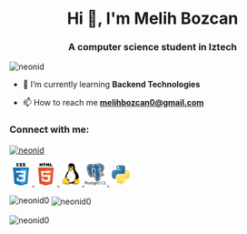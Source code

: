<h1 align="center">Hi 👋, I'm Melih Bozcan</h1>
<h3 align="center">A computer science student in Iztech</h3>

<p align="left"> <img src="https://komarev.com/ghpvc/?username=neonid&label=Profile%20views&color=0e75b6&style=flat" alt="neonid" /> </p>

- 🌱 I’m currently learning **Backend Technologies**

- 📫 How to reach me **melihbozcan0@gmail.com**

<h3 align="left">Connect with me:</h3>
<p align="left">
<a href="https://steamcommunity.com/id/neonid0/" target="blank"><img align="center" src="https://external-content.duckduckgo.com/iu/?u=https%3A%2F%2Fstatic.vecteezy.com%2Fsystem%2Fresources%2Fpreviews%2F020%2F975%2F558%2Fnon_2x%2Fsteam-logo-steam-icon-transparent-free-png.png&f=1&nofb=1&ipt=bad783698e386cc00e7460ccc61ac50e7d958888fee32b426fdaf68f54293351&ipo=images" alt="neonid" height="40" width="40" /></a>
</p>

<p align="left"> <a href="https://www.w3schools.com/css/" target="_blank" rel="noreferrer"> <img src="https://raw.githubusercontent.com/devicons/devicon/master/icons/css3/css3-original-wordmark.svg" alt="css3" width="40" height="40"/> </a> <a href="https://www.w3.org/html/" target="_blank" rel="noreferrer"> <img src="https://raw.githubusercontent.com/devicons/devicon/master/icons/html5/html5-original-wordmark.svg" alt="html5" width="40" height="40"/> </a> <a href="https://www.linux.org/" target="_blank" rel="noreferrer"> <img src="https://raw.githubusercontent.com/devicons/devicon/master/icons/linux/linux-original.svg" alt="linux" width="40" height="40"/> </a> <a href="https://www.postgresql.org" target="_blank" rel="noreferrer"> <img src="https://raw.githubusercontent.com/devicons/devicon/master/icons/postgresql/postgresql-original-wordmark.svg" alt="postgresql" width="40" height="40"/> </a> <a href="https://www.python.org" target="_blank" rel="noreferrer"> <img src="https://raw.githubusercontent.com/devicons/devicon/master/icons/python/python-original.svg" alt="python" width="40" height="40"/> </a> </p>

<p><img align="left" src="https://github-readme-stats.vercel.app/api/top-langs?username=neonid0&show_icons=true&locale=en&layout=compact&bg_color=000000&text_color=ffffff&title_color=ff5733&icon_color=00ff00" alt="neonid0" /></p>

<p>&nbsp;<img align="center" src="https://github-readme-stats.vercel.app/api?username=neonid0&show_icons=true&locale=en&bg_color=000000&text_color=ffffff&title_color=ff5733&icon_color=00ff00" alt="neonid0"/></p>

<p><img align="center" src="https://github-readme-streak-stats.herokuapp.com/?user=neonid0&theme=dark" alt="neonid0"/></p>


